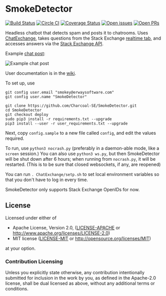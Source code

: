 SmokeDetector
=============

[![Build Status](https://travis-ci.org/Charcoal-SE/SmokeDetector.svg?branch=master)](https://travis-ci.org/Charcoal-SE/SmokeDetector) [![Circle CI](https://circleci.com/gh/Charcoal-SE/SmokeDetector.svg?style=shield)](https://circleci.com/gh/Charcoal-SE/SmokeDetector) [![Coverage Status](https://coveralls.io/repos/github/Charcoal-SE/SmokeDetector/badge.svg?branch=master)](https://coveralls.io/github/Charcoal-SE/SmokeDetector?branch=master) [![Open issues](https://img.shields.io/github/issues/Charcoal-SE/SmokeDetector.svg)](https://github.com/Charcoal-SE/SmokeDetector/issues) [![Open PRs](https://img.shields.io/github/issues-pr/Charcoal-SE/SmokeDetector.svg)](https://github.com/Charcoal-SE/SmokeDetector/pulls)


Headless chatbot that detects spam and posts it to chatrooms. Uses [ChatExchange](https://github.com/Manishearth/ChatExchange), takes questions from the Stack Exchange [realtime tab](http://stackexchange.com/questions?tab=realtime), and accesses answers via the [Stack Exchange API](http://api.stackexchange.com/).

Example [chat post](http://chat.stackexchange.com/transcript/11540?m=17962164#17962164):

![Example chat post](http://i.stack.imgur.com/d8pbW.png)

User documentation is in the [wiki](https://charcoal-se.org/smokey).

To set up, use

```
git config user.email "smokey@erwaysoftware.com"
git config user.name "SmokeDetector"

git clone https://github.com/Charcoal-SE/SmokeDetector.git
cd SmokeDetector
git checkout deploy
sudo pip3 install -r requirements.txt --upgrade
pip3 install --user -r user_requirements.txt --upgrade
```

Next, copy `config.sample` to a new file called `config`, and edit the values required.

To run, use `python3 nocrash.py` (preferably in a daemon-able mode, like a `screen` session.)
You can also use `python3 ws.py`, but then SmokeDetector will be shut down after 6 hours; when running from `nocrash.py`, it will be restarted. (This is to be sure that closed websockets, if any, are reopened)

You can run `. ChatExchange/setp.sh` to set local environment variables so that you don't have to log in every time.

SmokeDetector only supports Stack Exchange OpenIDs for now.

## License

Licensed under either of

 * Apache License, Version 2.0, ([LICENSE-APACHE](LICENSE-APACHE) or http://www.apache.org/licenses/LICENSE-2.0)
 * MIT license ([LICENSE-MIT](LICENSE-MIT) or http://opensource.org/licenses/MIT)

at your option.

### Contribution Licensing

Unless you explicitly state otherwise, any contribution intentionally submitted for inclusion in the work by you, as defined in the Apache-2.0 license, shall be dual licensed as above, without any additional terms or conditions. 

